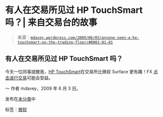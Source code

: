 <!--yml

分类：未分类

日期：2024 年 5 月 18 日 06:09:30

-->

# 有人在交易所见过 HP TouchSmart 吗？| 来自交易台的故事

> 来源：[`mdavey.wordpress.com/2009/06/03/anyone-seen-a-hp-touchsmart-on-the-trading-floor/#0001-01-01`](https://mdavey.wordpress.com/2009/06/03/anyone-seen-a-hp-touchsmart-on-the-trading-floor/#0001-01-01)

## 有人在交易所见过 HP TouchSmart 吗？

今天一位同事提醒我，[HP TouchSmart](http://h10010.www1.hp.com/wwpc/uk/en/ho/WF02a/12454-12454-3352963.html)在交易所比微软 Surface 更有趣！FX [点击进行交易](http://www.studyforex.com/click-and-deal-trading.html)可能会受益。

～ 作者 mdavey，2009 年 6 月 3 日。

发布在[未分类](https://mdavey.wordpress.com/category/uncategorized/)中

标签：[微软](https://mdavey.wordpress.com/tag/microsoft/)
